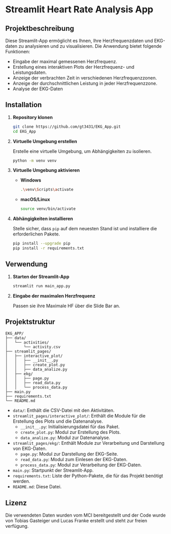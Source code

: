 # Streamlit Heart Rate Analysis App

## Projektbeschreibung

Diese Streamlit-App ermöglicht es Ihnen, Ihre Herzfrequenzdaten und EKG-daten zu analysieren und zu visualisieren. Die Anwendung bietet folgende Funktionen:

- Eingabe der maximal gemessenen Herzfrequenz.
- Erstellung eines interaktiven Plots der Herzfrequenz- und Leistungsdaten.
- Anzeige der verbrachten Zeit in verschiedenen Herzfrequenzzonen.
- Anzeige der durchschnittlichen Leistung in jeder Herzfrequenzzone.
- Analyse der EKG-Daten

## Installation

1. **Repository klonen**

   ```bash
   git clone https://github.com/gt3431/EKG_App.git
   cd EKG_App
   ```

2. **Virtuelle Umgebung erstellen**

   Erstelle eine virtuelle Umgebung, um Abhängigkeiten zu isolieren.

   ```bash
   python -m venv venv
   ```

3. **Virtuelle Umgebung aktivieren**

   - **Windows**

     ```bash
     .\venv\Scripts\activate
     ```

   - **macOS/Linux**

     ```bash
     source venv/bin/activate
     ```

4. **Abhängigkeiten installieren**

   Stelle sicher, dass `pip` auf dem neuesten Stand ist und installiere die erforderlichen Pakete.

   ```bash
   pip install --upgrade pip
   pip install -r requirements.txt
   ```

## Verwendung

1. **Starten der Streamlit-App**

   ```bash
   streamlit run main_app.py
   ```

2. **Eingabe der maximalen Herzfrequenz**

   Passen sie ihre Maximale HF über die Slide Bar an.

## Projektstruktur

```
EKG_APP/
├── data/
│   └── activities/
│       └── activity.csv
├── streamlit_pages/
│   ├── interactive_plot/
│   │   ├── __init__.py
│   │   ├── create_plot.py
│   │   ├── data_analize.py
│   ├── ekg/
│   │   ├── page.py
│   │   ├── read_data.py
│   │   └── process_data.py
├── main.py
├── requirements.txt
└── README.md
```

- `data/`: Enthält die CSV-Datei mit den Aktivitäten.
- `streamlit_pages/interactive_plot/`: Enthält die Module für die Erstellung des Plots und die Datenanalyse.
  - `__init__.py`: Initialisierungsdatei für das Paket.
  - `create_plot.py`: Modul zur Erstellung des Plots.
  - `data_analize.py`: Modul zur Datenanalyse.
- `streamlit_pages/ekg/`: Enthält Module zur Verarbeitung und Darstellung von EKG-Daten.
  - `page.py`: Modul zur Darstellung der EKG-Seite.
  - `read_data.py`: Modul zum Einlesen der EKG-Daten.
  - `process_data.py`: Modul zur Verarbeitung der EKG-Daten.
- `main.py`: Startpunkt der Streamlit-App.
- `requirements.txt`: Liste der Python-Pakete, die für das Projekt benötigt werden.
- `README.md`: Diese Datei.

## Lizenz

Die verwendeten Daten wurden vom MCI bereitgestellt und der Code wurde von Tobias Gasteiger und Lucas Franke erstellt und steht zur freien verfügung.
